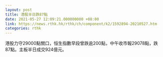 ```yaml
---
layout: post
title: 港股半日跌87點
date: 2021-05-27 12:09:21.000000000 +08:00
link: https://news.rthk.hk/rthk/ch/component/k2/1592894-20210527.htm
categories: rthk
---
```


港股力守29000點關口，恒生指數早段曾跌逾200點，中午收市報29078點，跌87點。主板半日成交924億元。
